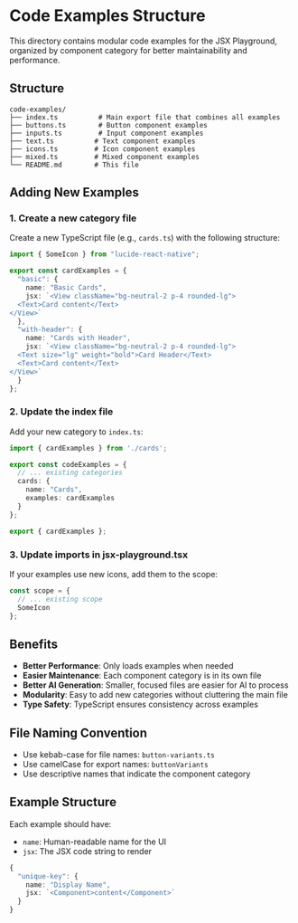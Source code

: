 # Code Examples Structure

This directory contains modular code examples for the JSX Playground, organized by component category for better maintainability and performance.

## Structure

```
code-examples/
├── index.ts          # Main export file that combines all examples
├── buttons.ts        # Button component examples
├── inputs.ts         # Input component examples  
├── text.ts          # Text component examples
├── icons.ts         # Icon component examples
├── mixed.ts         # Mixed component examples
└── README.md        # This file
```

## Adding New Examples

### 1. Create a new category file

Create a new TypeScript file (e.g., `cards.ts`) with the following structure:

```typescript
import { SomeIcon } from "lucide-react-native";

export const cardExamples = {
  "basic": {
    name: "Basic Cards",
    jsx: `<View className="bg-neutral-2 p-4 rounded-lg">
  <Text>Card content</Text>
</View>`
  },
  "with-header": {
    name: "Cards with Header",
    jsx: `<View className="bg-neutral-2 p-4 rounded-lg">
  <Text size="lg" weight="bold">Card Header</Text>
  <Text>Card content</Text>
</View>`
  }
};
```

### 2. Update the index file

Add your new category to `index.ts`:

```typescript
import { cardExamples } from './cards';

export const codeExamples = {
  // ... existing categories
  cards: {
    name: "Cards",
    examples: cardExamples
  }
};

export { cardExamples };
```

### 3. Update imports in jsx-playground.tsx

If your examples use new icons, add them to the scope:

```typescript
const scope = {
  // ... existing scope
  SomeIcon
};
```

## Benefits

- **Better Performance**: Only loads examples when needed
- **Easier Maintenance**: Each component category is in its own file
- **Better AI Generation**: Smaller, focused files are easier for AI to process
- **Modularity**: Easy to add new categories without cluttering the main file
- **Type Safety**: TypeScript ensures consistency across examples

## File Naming Convention

- Use kebab-case for file names: `button-variants.ts`
- Use camelCase for export names: `buttonVariants`
- Use descriptive names that indicate the component category

## Example Structure

Each example should have:
- `name`: Human-readable name for the UI
- `jsx`: The JSX code string to render

```typescript
{
  "unique-key": {
    name: "Display Name",
    jsx: `<Component>content</Component>`
  }
}
``` 